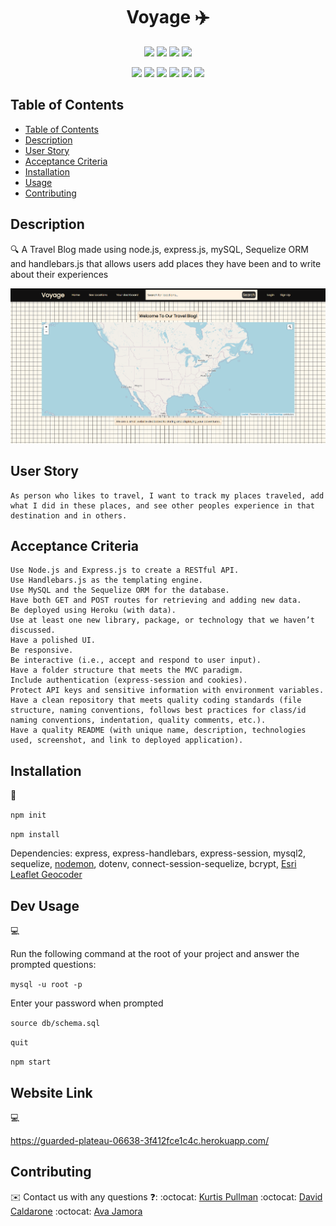 
<h1 align="center">Voyage ✈️</h1>
  
<p align="center">
    <img src="https://img.shields.io/github/repo-size/RuckusEnjoyer/travel-blog" />
    <img src="https://img.shields.io/github/languages/top/RuckusEnjoyer/travel-blog"  />
    <img src="https://img.shields.io/github/issues/RuckusEnjoyer/travel-blog" />
    <img src="https://img.shields.io/github/last-commit/RuckusEnjoyer/travel-blog" >
</p>
  
<p align="center">
    <img src="https://img.shields.io/badge/javascript-yellow" />
    <img src="https://img.shields.io/badge/express-orange" />
    <img src="https://img.shields.io/badge/sequelize-blue"  />
    <img src="https://img.shields.io/badge/handlebars-red"  />
    <img src="https://img.shields.io/badge/mySQL-blue"  />
    <img src="https://img.shields.io/badge/dotenv-green" />
</p>

## Table of Contents
- [Table of Contents](#table-of-contents)
- [Description](#description)
- [User Story](#user-story)
- [Acceptance Criteria](#acceptance-criteria)
- [Installation](#installation)
- [Usage](#usage)
- [Contributing](#contributing)

## Description

🔍 A Travel Blog made using node.js, express.js, mySQL, Sequelize ORM and handlebars.js that allows users add places they have been and to write about their experiences  
  
![Travel Blog](./public/images/Capture.PNG)

## User Story

```
As person who likes to travel, I want to track my places traveled, add what I did in these places, and see other peoples experience in that destination and in others.
```

## Acceptance Criteria

```
Use Node.js and Express.js to create a RESTful API.
Use Handlebars.js as the templating engine.
Use MySQL and the Sequelize ORM for the database.
Have both GET and POST routes for retrieving and adding new data.
Be deployed using Heroku (with data).
Use at least one new library, package, or technology that we haven’t discussed.
Have a polished UI.
Be responsive.
Be interactive (i.e., accept and respond to user input).
Have a folder structure that meets the MVC paradigm.
Include authentication (express-session and cookies).
Protect API keys and sensitive information with environment variables.
Have a clean repository that meets quality coding standards (file structure, naming conventions, follows best practices for class/id naming conventions, indentation, quality comments, etc.).
Have a quality README (with unique name, description, technologies used, screenshot, and link to deployed application).
```

## Installation
💾   
  
`npm init`

`npm install`

Dependencies: express, express-handlebars, express-session, mysql2, sequelize, [nodemon](https://www.npmjs.com/package/nodemon), dotenv, connect-session-sequelize, bcrypt, [Esri Leaflet Geocoder](https://www.npmjs.com/package/esri-leaflet-geocoder)

## Dev Usage
💻   

Run the following command at the root of your project and answer the prompted questions:

`mysql -u root -p`

Enter your password when prompted

`source db/schema.sql`

`quit`

`npm start`

## Website Link
💻

https://guarded-plateau-06638-3f412fce1c4c.herokuapp.com/

## Contributing
✉️ Contact us with any questions ❓: 
:octocat: [Kurtis Pullman](https://github.com/RuckusEnjoyer)
:octocat: [David Caldarone](https://github.com/caldardn)
:octocat: [Ava Jamora](https://github.com/afj511)





